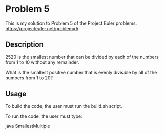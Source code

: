 # Problem 5

This is my solution to Problem 5 of the Project Euler problems.
https://projecteuler.net/problem=5

## Description

2520 is the smallest number that can be divided by each of the numbers from 1 to 10 without any remainder.

What is the smallest positive number that is evenly divisible by all of the numbers from 1 to 20?

## Usage

To build the code, the user must run the build.sh script.

To run the code, the user must type:

java SmallestMultiple